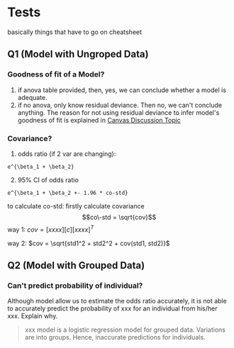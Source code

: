 # Tests
basically things that have to go on cheatsheet
## Q1 (Model with Ungroped Data)
### Goodness of fit of a Model?
1. if anova table provided, then, yes, we can conclude whether a model is adequate. 
2. if no anova, only know residual deviance. Then no, we can't conclude anything. The reason for not using residual deviance to infer model's goodness of fit is explained in <a href="https://canvas.lms.unimelb.edu.au/courses/151965/discussion_topics/962186" target="_blank">Canvas Discussion Topic</a>
### Covariance?
1. odds ratio (if 2 var are changing): 
```{math}
e^{\beta_1 + \beta_2}
```
2. 95% CI of odds ratio 
```{math}
e^{\beta_1 + \beta_2 +- 1.96 * co-std}
```
to calculate co-std: firstly calculate covariance
$$co\-std = \sqrt{cov}$$
way 1:
$cov = [x x x x][c][x x x x]^T$

way 2:
$cov = \sqrt{std1^2 + std2^2 + cov(std1, std2)}$
## Q2 (Model with Grouped Data)
### Can't predict probability of individual?
Although model allow us to estimate the odds ratio accurately, it is not able to accurately predict the probability of xxx for an individual from his/her xxx. Explain why.

> xxx model is a logistic regression model for grouped data. Variations are into groups. Hence, inaccurate predictions for individuals. 